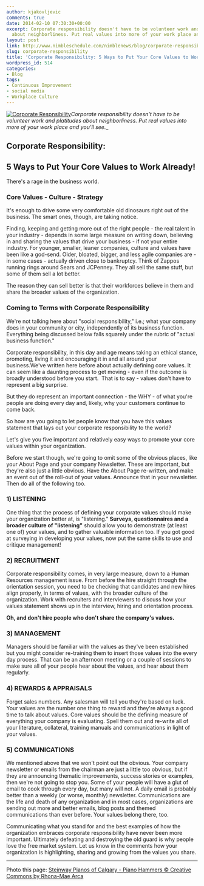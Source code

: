 ```yaml
---
author: kjakovljevic
comments: true
date: 2014-02-10 07:30:30+00:00
excerpt: Corporate responsibility doesn't have to be volunteer work and platitudes
  about neighborliness. Put real values into more of your work place and you'll see._
layout: post
link: http://www.nimbleschedule.com/nimblenews/blog/corporate-responsibility/
slug: corporate-responsibility
title: 'Corporate Responsibility: 5 Ways to Put Your Core Values to Work'
wordpress_id: 514
categories:
- Blog
tags:
- Continuous Improvement
- social media
- Workplace Culture
---
```


[![Corporate Respnsibility](http://www.nimbleschedule.com/wp-content/uploads/2014/02/Corporate-Responsibility.png)](http://www.flickr.com/photos/musespeak/9318348436/in/photolist-fcqYkW-4a5fEF-6s7sJL-rXFk-9R6ebX-aj8NF9-4EPdaj-3KRRJW-67jzUw-5UDtCs-5Uz8J6-6dRX2h-6jFuBj-bhkW6-6nUMVg-cNUzFo-cNUz3S-9DJepn-dEivJj-5UDxKS-41dVMq-c1QYqq-4jGie5-41dWHm-5UDvEJ-3YdE8R-nuqje-kkfmL-7zsZaP-5Uz7kn-5UDv9s-58efbP-Dqvs7-8oveN2-7xMmwM-3La4Kd-9uXqF-dYsYNT-9qoPNM-eba4CY-zjHUU-8ugPZp/)_Corporate responsibility doesn't have to be volunteer work and platitudes about neighborliness. Put real values into more of your work place and you'll see.__


## Corporate Responsibility:




## 5 Ways to Put Your Core Values to Work Already!


There's a rage in the business world.


### Core Values - Culture - Strategy


It's enough to drive some very comfortable old dinosaurs right out of the business. The smart ones, though, are taking notice.

Finding, keeping and getting more out of the right people - the real talent in your industry - depends in some large measure on writing down, believing in and sharing the values that drive your business - if not your entire industry. For younger, smaller, leaner companies, culture and values have been like a god-send. Older, bloated, bigger, and less agile companies are - in some cases - actually driven close to bankruptcy. Think of Zappos running rings around Sears and JCPenney. They all sell the same stuff, but some of them sell a lot better.

The reason they can sell better is that their workforces believe in them and share the broader values of the organization.


### Coming to Terms with Corporate Responsibility


We're not talking here about "social responsibility," i.e.; what your company does in your community or city, independently of its business function. Everything being discussed below falls squarely under the rubric of "actual business function."

Corporate responsibility, in this day and age means taking an ethical stance, promoting, living it and encouraging it in and all around your business.We've written here before about actually defining core values. It can seem like a daunting process to get moving - even if the outcome is broadly understood before you start.  That is to say - values don't have to represent a big surprise.

But they do represent an important connection - the WHY - of what you're people are doing every day and, likely, why your customers continue to come back.

So how are you going to let people know that you have this values statement that lays out your corporate responsibility to the world?

Let's give you five important and relatively easy ways to promote your core values within your organization.

Before we start though, we're going to omit some of the obvious places, like your About Page and your company Newsletter. These are important, but they're also just a little obvious. Have the About Page re-written, and make an event out of the roll-out of your values. Announce that in your newsletter. Then do all of the following too.


### 1) LISTENING


One thing that the process of defining your corporate values should make your organization better at, is "listening." **Surveys, questionnaires and a broader culture of "listening"** should allow you to demonstrate (at least one of) your values, and to gather valuable information too. If you got good at surveying in developing your values, now put the same skills to use and critique management!


### 2) RECRUITMENT


Corporate responsibility comes, in very large measure, down to a Human Resources management issue. From before the hire straight through the orientation session, you need to be checking that candidates and new hires align properly, in terms of values, with the broader culture of the organization. Work with recruiters and interviewers to discuss how your values statement shows up in the interview, hiring and orientation process.

**Oh, and don't hire people who don't share the company's values.**


### 3) MANAGEMENT


Managers should be familiar with the values as they've been established but you might consider re-training them to insert those values into the every day process. That can be an afternoon meeting or a couple of sessions to make sure all of your people hear about the values, and hear about them regularly.


### 4) REWARDS & APPRAISALS


Forget sales numbers. Any salesman will tell you they're based on luck. Your values are the number one thing to reward and they're always a good time to talk about values. Core values should be the defining measure of everything your company is evaluating. Spell them out and re-write all of your literature, collateral, training manuals and communications in light of your values.


### 5) COMMUNICATIONS


We mentioned above that we won't point out the obvious. Your company newsletter or emails from the chairman are just a little too obvious, but if they are announcing thematic improvements, success stories or examples, then we're not going to stop you. Some of your people will have a glut of email to cook through every day, but many will not. A daily email is probably better than a weekly (or worse, monthly) newsletter. Communications are the life and death of any organization and in most cases, organizations are sending out more and better emails, blog posts and themed communications than ever before. Your values belong there, too.

Communicating what you stand for and the best examples of how the organization embraces corporate responsibility have never been more important. Ultimately defeating and destroying the old guard is why people love the free market system. Let us know in the comments how your organization is highlighting, sharing and growing from the values you share.

_______

Photo this page: [Steinway Pianos of Calgary - Piano Hammers © Creative Commons by Rhona-Mae Arca ](http://www.flickr.com/photos/83897814@N07/9318348436/in/photolist-fcqYkW-4a5fEF-6s7sJL-rXFk-9R6ebX-aj8NF9-4EPdaj-3KRRJW-67jzUw-5UDtCs-5Uz8J6-6dRX2h-6jFuBj-bhkW6-6nUMVg-cNUzFo-cNUz3S-9DJepn-dEivJj-5UDxKS-41dVMq-c1QYqq-4jGie5-41dWHm-5UDvEJ-3YdE8R-nuqje-kkfmL-7zsZaP-5Uz7kn-5UDv9s-58efbP-Dqvs7-8oveN2-7xMmwM-3La4Kd-9uXqF-dYsYNT-9qoPNM-eba4CY-zjHUU-8ugPZp)
